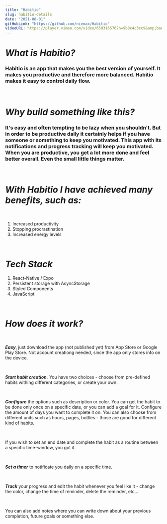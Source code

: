 ```yaml
---
title: "Habitio"
slug: habitio-details
date: "2021-08-01"
gitHubLink: "https://github.com/niemax/Habitio"
videoURL: https://player.vimeo.com/video/650316576?h=9b8c4c3cc9&amp;badge=0&amp;autopause=0&amp;player_id=0&amp;app_id=58479
---
```


# **_What is Habitio?_**

### Habitio is an app that makes you the best version of yourself. It makes you productive and therefore more balanced. Habitio makes it easy to control daily flow.

<br>

# **_Why build something like this?_**

### It's easy and often tempting to be lazy when you shouldn't. But in order to be productive daily it certainly helps if you have someone or something to keep you motivated. This app with its notifications and progress tracking will keep you motivated. When you are productive, you get a lot more done and feel better overall. Even the small little things matter.

<br>

# **_With Habitio I have achieved many benefits, such as:_**

<br>

1. Increased productivity
2. Stopping procrastination
3. Increased energy levels

<br>

# **_Tech Stack_**

1. React-Native / Expo
2. Persistent storage with AsyncStorage
3. Styled Components
4. JavaScript

<br>

# **_How does it work?_**

<br>

**_Easy_**, just download the app (not published yet) from App Store or Google Play Store. Not
account creationg needed, since the app only stores info on the device.

<br>

**_Start habit creation._** You have two choices - choose from pre-defined habits withing different
categories, or create your own.

<br>

**_Configure_** the options such as description or color. You can get the habit to be done only once
on a specific date, or you can add a goal for it. Configure the amount of days you want to complete
it on. You can also choose from different units such as hours, pages, bottles - those are good for
different kind of habits.

<br>

If you wish to set an end date and complete the habit as a routine between a specific time-window,
you got it.

<br>

**_Set a timer_** to notificate you daily on a specific time.

<br>

**_Track_** your progress and edit the habit whenever you feel like it - change the color, change
the time of reminder, delete the reminder, etc...

<br>

You can also add notes where you can write down about your previous completion, future goals or
something else.
